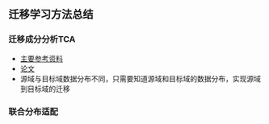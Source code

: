 ## 迁移学习方法总结 ##
### 迁移成分分析TCA ###
- [主要参考资料](https://zhuanlan.zhihu.com/p/26764147?group_id=844611188275965952)
- [论文](https://github.com/M-youyou/Venus/blob/master/%E8%AE%BA%E6%96%87/%E8%BF%81%E7%A7%BB%E5%AD%A6%E4%B9%A0/Domain%20Adaptation%20via%20Transfer%20Component%20Analysis_Sinno%20Jialin%20Pan%20et%20al_2011.pdf)
- 源域与目标域数据分布不同，只需要知道源域和目标域的数据分布，实现源域到目标域的迁移
### 联合分布适配 ###

###  ###